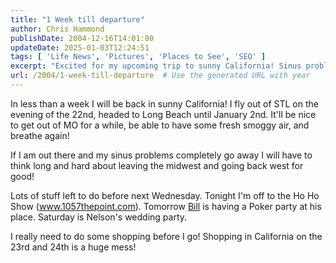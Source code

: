 ```yaml
---
title: "1 Week till departure"
author: Chris Hammond
publishDate: 2004-12-16T14:01:00
updateDate: 2025-01-03T12:24:51
tags: [ 'Life News', 'Pictures', 'Places to See', 'SEO' ]
excerpt: "Excited for my upcoming trip to sunny California! Sinus problems might convince me to move out West for good. Preparing for a busy week ahead."
url: /2004/1-week-till-departure  # Use the generated URL with year
---
```

In less than a week I will be back in sunny California! I fly out of STL on the evening of the 22nd, headed to Long Beach until January 2nd. It'll be nice to get out of MO for a while, be able to have some fresh smoggy air, and breathe again!
 
If I am out there and my sinus problems completely go away I will have to think long and hard about leaving the midwest and going back west for good!
 
Lots of stuff left to do before next Wednesday. Tonight I'm off to the Ho Ho Show (<A href="https://www.1057thepoint.com">www.1057thepoint.com</A>). Tomorrow <A href="https://www.wmbtech.com/">Bill</A> is having a Poker party at his place. Saturday is Nelson's wedding party.
 
I really need to do some shopping before I go! Shopping in California on the 23rd and 24th is a huge mess!


